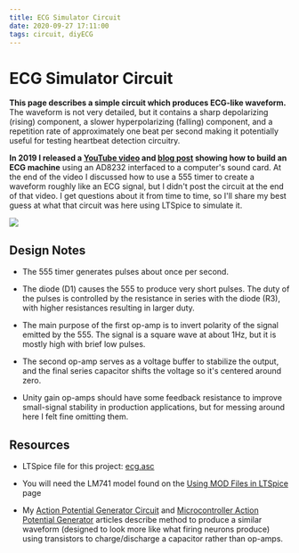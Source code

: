 ```yaml
---
title: ECG Simulator Circuit
date: 2020-09-27 17:11:00
tags: circuit, diyECG
---
```


# ECG Simulator Circuit

**This page describes a simple circuit which produces ECG-like waveform.** The waveform is not very detailed, but it contains a sharp depolarizing (rising) component, a slower hyperpolarizing (falling) component, and a repetition rate of approximately one beat per second making it potentially useful for testing heartbeat detection circuitry.

**In 2019 I released a [YouTube video](https://www.youtube.com/watch?v=sP_-f5nsOEo) and [blog post](https://swharden.com/blog/2019-03-15-sound-card-ecg-with-ad8232/) showing how to build an ECG machine** using an AD8232 interfaced to a computer's sound card. At the end of the video I discussed how to use a 555 timer to create a waveform roughly like an ECG signal, but I didn't post the circuit at the end of that video. I get questions about it from time to time, so I'll share my best guess at what that circuit was here using LTSpice to simulate it.

<div class="text-center img-border">

![](ltspice-ecg-simulator.png)

</div>

## Design Notes

* The 555 timer generates pulses about once per second.

* The diode (D1) causes the 555 to produce very short pulses. The duty of the pulses is controlled by the resistance in series with the diode (R3), with higher resistances resulting in larger duty.

* The main purpose of the first op-amp is to invert polarity of the signal emitted by the 555. The signal is a square wave at about 1Hz, but it is mostly high with brief low pulses.

* The second op-amp serves as a voltage buffer to stabilize the output, and the final series capacitor shifts the voltage so it's centered around zero.

* Unity gain op-amps should have some feedback resistance to improve small-signal stability in production applications, but for messing around here I felt fine omitting them.

## Resources

* LTSpice file for this project: [ecg.asc](ecg.asc)

* You will need the LM741 model found on the [Using MOD Files in LTSpice](https://swharden.com/blog/2020-09-26-ltspice-mod-files/) page

* My [Action Potential Generator Circuit](https://swharden.com/blog/2017-08-12-analog-action-potential-generator-circuit/) and [Microcontroller Action Potential Generator](https://swharden.com/blog/2017-08-20-microcontroller-action-potential-generator/) articles describe method to produce a similar waveform (designed to look more like what firing neurons produce) using transistors to charge/discharge a capacitor rather than op-amps.
